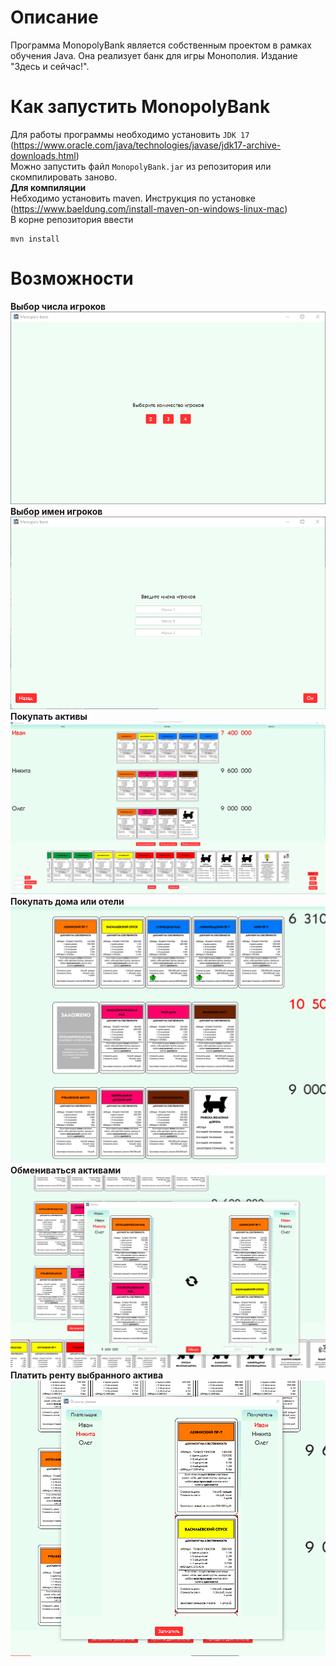 # Описание
Программа MonopolyBank является собственным проектом в рамках обучения Java.
Она реализует банк для игры Монополия. Издание "Здесь и сейчас!".
# Как запустить MonopolyBank
Для работы программы необходимо установить `JDK 17` (https://www.oracle.com/java/technologies/javase/jdk17-archive-downloads.html)
<br/>
Можно запустить файл `MonopolyBank.jar` из репозитория или скомпилировать заново.<br/>
**Для компиляции**<br/>
Небходимо установить maven. Инструкция по установке (https://www.baeldung.com/install-maven-on-windows-linux-mac)
<br/>
В корне репозитория ввести
```
mvn install
```
# Возможности
**Выбор числа игроков**<br/>
![](https://github.com/dwanett/MonopolyBank/blob/master/forreadme/number.png)
**Выбор имен игроков**<br/>
![](https://github.com/dwanett/MonopolyBank/blob/master/forreadme/name.png)
**Покупать активы**<br/>
![](https://github.com/dwanett/MonopolyBank/blob/master/forreadme/rootWindow.png)
**Покупать дома или отели**<br/>
![](https://github.com/dwanett/MonopolyBank/blob/master/forreadme/buyHome.png)
**Обмениваться активами**<br/>
![](https://github.com/dwanett/MonopolyBank/blob/master/forreadme/swap.png)
**Платить ренту выбранного актива**<br/>
![](https://github.com/dwanett/MonopolyBank/blob/master/forreadme/payRent.png)

